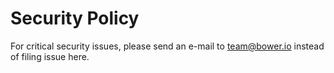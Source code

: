 # Security Policy

For critical security issues, please send an e-mail to team@bower.io instead of filing issue here.
